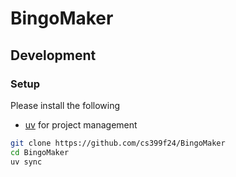 # BingoMaker

## Development

### Setup

Please install the following

* [uv](https://docs.astral.sh/uv/#getting-started) for project management

```bash
git clone https://github.com/cs399f24/BingoMaker
cd BingoMaker
uv sync
```
